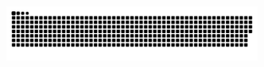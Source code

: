 <picture>
  <source media="(prefers-color-scheme: dark)" srcset="https://raw.githubusercontent.com/DaizeDong/HappySnake/output/github-contribution-grid-snake-dark.svg">
  <source media="(prefers-color-scheme: light)" srcset="https://raw.githubusercontent.com/DaizeDong/HappySnake/output/github-contribution-grid-snake.svg">
  <img alt="github contribution grid snake animation" src="https://raw.githubusercontent.com/DaizeDong/HappySnake/output/github-contribution-grid-snake.svg">
</picture>
